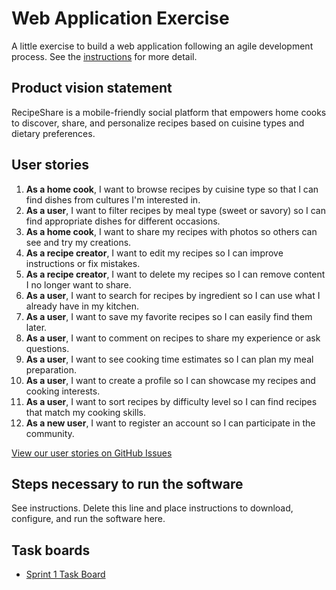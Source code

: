# Web Application Exercise

A little exercise to build a web application following an agile development process. See the [instructions](instructions.md) for more detail.

## Product vision statement

RecipeShare is a mobile-friendly social platform that empowers home cooks to discover, share, and personalize recipes based on cuisine types and dietary preferences.

## User stories

1. **As a home cook**, I want to browse recipes by cuisine type so that I can find dishes from cultures I'm interested in.
2. **As a user**, I want to filter recipes by meal type (sweet or savory) so I can find appropriate dishes for different occasions.
3. **As a home cook**, I want to share my recipes with photos so others can see and try my creations.
4. **As a recipe creator**, I want to edit my recipes so I can improve instructions or fix mistakes.
5. **As a recipe creator**, I want to delete my recipes so I can remove content I no longer want to share.
6. **As a user**, I want to search for recipes by ingredient so I can use what I already have in my kitchen.
7. **As a user**, I want to save my favorite recipes so I can easily find them later.
8. **As a user**, I want to comment on recipes to share my experience or ask questions.
9. **As a user**, I want to see cooking time estimates so I can plan my meal preparation.
10. **As a user**, I want to create a profile so I can showcase my recipes and cooking interests.
11. **As a user**, I want to sort recipes by difficulty level so I can find recipes that match my cooking skills.
12. **As a new user**, I want to register an account so I can participate in the community.

[View our user stories on GitHub Issues](https://github.com/software-students-spring2025/2-web-app-aquaproj2/issues)

## Steps necessary to run the software

See instructions. Delete this line and place instructions to download, configure, and run the software here.

## Task boards
- [Sprint 1 Task Board](https://github.com/orgs/software-students-spring2025/projects/53)
